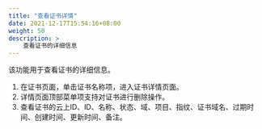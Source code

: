 ```yaml
---
title: "查看证书详情"
date: 2021-12-17T15:54:16+08:00
weight: 50
description: >
    查看证书的详细信息
---
```


该功能用于查看证书的详细信息。

1. 在证书页面，单击证书名称项，进入证书详情页面。
2. 详情页面顶部菜单项支持对证书进行删除操作。
3. 查看证书的云上ID、ID、名称、状态、域、项目、指纹、证书域名、过期时间、创建时间、更新时间、备注。